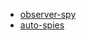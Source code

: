 * [observer-spy](https://github.com/hirezio/observer-spy?fbclid=IwAR22ov_mxWmEENreopd-HfjeeVvFEW9j1s_i7ud4WacfQD8ss8ol3-VZrWo)
* [auto-spies](https://github.com/hirezio/auto-spies?fbclid=IwAR1TI0AcrGeQBEv9DZGnFtsZWbB9bOacE3grGsUU1t1GnjcBRCsQGY48trg)
